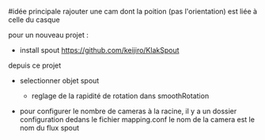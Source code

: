 #idée principale
rajouter une cam dont la poition (pas l'orientation) est liée à celle du casque


pour un nouveau projet :

* install spout https://github.com/keijiro/KlakSpout


depuis ce projet

* selectionner objet spout
   - reglage de la rapidité de rotation dans smoothRotation



* pour configurer le nombre de cameras
à la racine, il y a un dossier configuration
 dedans le fichier mapping.conf
 le nom de la camera est le nom du flux spout

